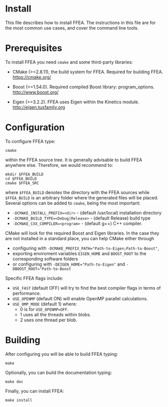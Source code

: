 #
Install 
=======

This file describes how to install FFEA. The instructions in this file
are for the most common use cases, and cover the command line tools.


Prerequisites
=============

To install FFEA you need `cmake` and some third-party libraries:

   * CMake (>=2.8.11), the build system for FFEA.
     Required for building FFEA.
     https://cmake.org/

   * Boost (>=1.54.0). 
     Required compiled Boost library: program_options. 
     http://www.boost.org/

   * Eigen (>=3.2.2).
     FFEA uses Eigen within the Kinetics module.
     http://eigen.tuxfamily.org


Configuration
=============

To configure FFEA type:

    cmake 

within the FFEA source tree. It is generally advisable to build FFEA anywhere else. 
Therefore, we would recommend to:

    mkdir $FFEA_BUILD
    cd $FFEA_BUILD
    cmake $FFEA_SRC

where ` $FFEA_BUILD ` denotes the directory with the FFEA sources while 
  ` $FFEA_BUILD` is an arbitrary folder where the generated files will be placed.
Several options can be added to `cmake`, being the most important:

  * `-DCMAKE_INSTALL_PREFIX=<dir>`       -  (default /usr/local) installation directory
  * `-DCMAKE_BUILD_TYPE=<Debug|Release>` -  (default Release) build type
  * `-DCMAKE_CXX_COMPILER=<program>`     -  (default g++)  C++ compiler.

CMake will look for the required Boost and Eigen libraries. In the case they are not 
 installed in a standard place, you can help CMake either through 

  * configuring with ` -DCMAKE_PREFIX_PATH="Path-to-Eigen;Path-to-Boost" `,
  * exporting enviroment variables ` EIGEN_HOME `  and ` BOOST_ROOT ` to the corresponding 
      software folders
  * or configuring with ` -DEIGEN_HOME="Path-to-Eigen" ` and  ` -DBOOST_ROOT="Path-to-Boost `

Specific FFEA flags include:
  * `USE_FAST`    (default OFF) will try to find the best compiler flags in terms of performance.
  * `USE_OPENMP`  (default ON) will enable OpenMP parallel calculations.
  * `USE_OMP_MODE` (default 1) where:
    - 0 is for ` USE_OPENMP=OFF `.
    - 1 uses all the threads within blobs.
    - 2 uses one thread per blob.


Building
========
After configuring you will be able to build FFEA typing:

    make 

Optionally, you can build the documentation typing:

    make doc 

Finally, you can install FFEA:

    make install